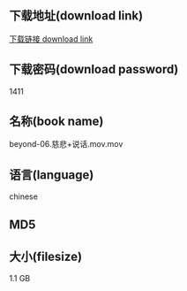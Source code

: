 ## 下载地址(download link)
[下载链接 download link](https://voluble-croquembouche-d321dc.netlify.app/?s=beyond-06.%E6%85%88%E6%82%B2%2B%E8%AF%B4%E8%AF%9D.mov)

## 下载密码(download password)
1411

## 名称(book name)
beyond-06.慈悲+说话.mov.mov

## 语言(language)
chinese

## MD5


## 大小(filesize)
1.1 GB
